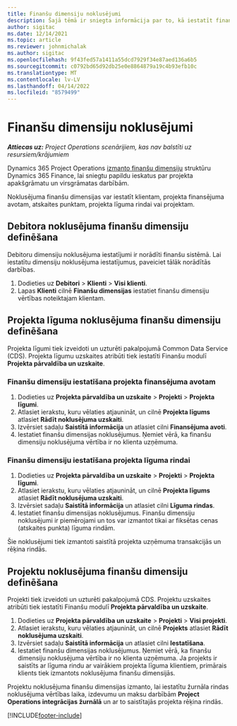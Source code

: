 ```yaml
---
title: Finanšu dimensiju noklusējumi
description: Šajā tēmā ir sniegta informācija par to, kā iestatīt finanšu dimensiju noklusējumus.
author: sigitac
ms.date: 12/14/2021
ms.topic: article
ms.reviewer: johnmichalak
ms.author: sigitac
ms.openlocfilehash: 9f43fed57a1411a55dcd7929f34e87aed136a6b5
ms.sourcegitcommit: c0792bd65d92db25e0e8864879a19c4b93efb10c
ms.translationtype: MT
ms.contentlocale: lv-LV
ms.lasthandoff: 04/14/2022
ms.locfileid: "8579499"
---
```

# <a name="financial-dimension-defaults"></a>Finanšu dimensiju noklusējumi

_**Attiecas uz:** Project Operations scenārijiem, kas nav balstīti uz resursiem/krājumiem_



Dynamics 365 Project Operations [izmanto finanšu dimensiju](/dynamics365/finance/general-ledger/financial-dimensions) struktūru Dynamics 365 Finance, lai sniegtu papildu ieskatus par projekta apakšgrāmatu un virsgrāmatas darbībām.

Noklusējuma finanšu dimensijas var iestatīt klientam, projekta finansējuma avotam, atskaites punktam, projekta līguma rindai vai projektam.

## <a name="define-default-financial-dimensions-for-a-customer"></a>Debitora noklusējuma finanšu dimensiju definēšana

Debitoru dimensiju noklusējuma iestatījumi ir norādīti finanšu sistēmā. Lai iestatītu dimensiju noklusējuma iestatījumus, paveiciet tālāk norādītās darbības.

1. Dodieties uz **Debitori** > **Klienti** > **Visi klienti**.
2. Lapas **Klienti** cilnē **Finanšu dimensijas** iestatiet finanšu dimensiju vērtības noteiktajam klientam.

## <a name="define-default-financial-dimensions-for-project-contracts"></a>Projekta līguma noklusējuma finanšu dimensiju definēšana

Projekta līgumi tiek izveidoti un uzturēti pakalpojumā Common Data Service (CDS). Projekta līgumu uzskaites atribūti tiek iestatīti Finanšu modulī **Projekta pārvaldība un uzskaite**.

### <a name="set-financial-dimensions-for-a-project-funding-source"></a>Finanšu dimensiju iestatīšana projekta finansējuma avotam

1. Dodieties uz **Projekta pārvaldība un uzskaite** > **Projekti** > **Projekta līgumi**.
2. Atlasiet ierakstu, kuru vēlaties atjaunināt, un cilnē **Projekta līgums** atlasiet **Rādīt noklusējuma uzskaiti**.
3. Izvērsiet sadaļu **Saistītā informācija** un atlasiet cilni **Finansējuma avoti**.
4. Iestatiet finanšu dimensijas noklusējumus. Ņemiet vērā, ka finanšu dimensiju noklusējuma vērtība ir no klienta uzņēmuma.

### <a name="set-financial-dimensions-for-a-project-contract-line"></a>Finanšu dimensiju iestatīšana projekta līguma rindai

1. Dodieties uz **Projekta pārvaldība un uzskaite** > **Projekti** > **Projekta līgumi**.
2. Atlasiet ierakstu, kuru vēlaties atjaunināt, un cilnē **Projekta līgums** atlasiet **Rādīt noklusējuma uzskaiti**.
3. Izvērsiet sadaļu **Saistītā informācija** un atlasiet cilni **Līguma rindas**.
4. Iestatiet finanšu dimensijas noklusējumus. Finanšu dimensiju noklusējumi ir piemērojami un tos var izmantot tikai ar fiksētas cenas (atskaites punkta) līguma rindām.

Šie noklusējumi tiek izmantoti saistītā projekta uzņēmuma transakcijās un rēķina rindās.

## <a name="define-default-financial-dimensions-for-projects"></a>Projektu noklusējuma finanšu dimensiju definēšana

Projekti tiek izveidoti un uzturēti pakalpojumā CDS. Projektu uzskaites atribūti tiek iestatīti Finanšu modulī **Projekta pārvaldība un uzskaite**.

1. Dodieties uz **Projekta pārvaldība un uzskaite** > **Projekti** > **Visi projekti**.
2. Atlasiet ierakstu, kuru vēlaties atjaunināt, un cilnē **Projekts** atlasiet **Rādīt noklusējuma uzskaiti**.
3. Izvērsiet sadaļu **Saistītā informācija** un atlasiet cilni **Iestatīšana**.
4. Iestatiet finanšu dimensijas noklusējumus. Ņemiet vērā, ka finanšu dimensiju noklusējuma vērtība ir no klienta uzņēmuma. Ja projekts ir saistīts ar līguma rindu ar vairākiem projekta līguma klientiem, primārais klients tiek izmantots noklusējuma finanšu dimensijās.

Projektu noklusējuma finanšu dimensijas izmanto, lai iestatītu žurnāla rindas noklusējuma vērtības laika, izdevumu un maksu darbībām **Project Operations integrācijas žurnālā** un ar to saistītajās projekta rēķina rindās.

[!INCLUDE[footer-include](../includes/footer-banner.md)]
